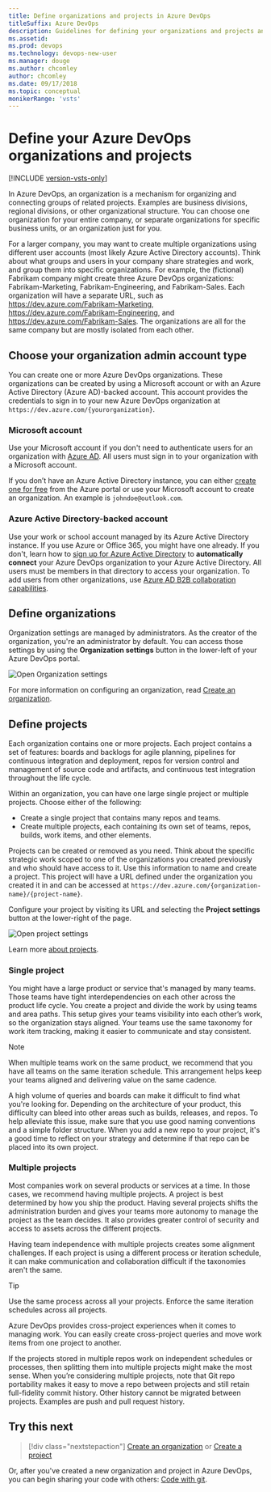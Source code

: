 ```yaml
---
title: Define organizations and projects in Azure DevOps
titleSuffix: Azure DevOps
description: Guidelines for defining your organizations and projects and what credentials you should use to create an organization 
ms.assetid: 
ms.prod: devops
ms.technology: devops-new-user
ms.manager: douge
ms.author: chcomley
author: chcomley
ms.date: 09/17/2018
ms.topic: conceptual
monikerRange: 'vsts'
---
```


# Define your Azure DevOps organizations and projects

[!INCLUDE [version-vsts-only](../_shared/version-vsts-only.md)]

In Azure DevOps, an organization is a mechanism for organizing and connecting groups of related projects. Examples are business divisions, regional divisions, or other organizational structure. You can choose one organization for your entire company, or separate organizations for specific business units, or an organization just for you.

For a larger company, you may want to create multiple organizations using different user accounts (most likely Azure Active Directory accounts). Think about what groups and users in your company share strategies and work, and group them into specific organizations. For example, the (fictional) Fabrikam company might create three Azure DevOps organizations: Fabrikam-Marketing, Fabrikam-Engineering, and Fabrikam-Sales. Each organization will have a separate URL, such as https://dev.azure.com/Fabrikam-Marketing, https://dev.azure.com/Fabrikam-Engineering, and https://dev.azure.com/Fabrikam-Sales. The organizations are all for the same company but are mostly isolated from each other.

## Choose your organization admin account type

You can create one or more Azure DevOps organizations. These organizations can be created by using a Microsoft account or with an Azure Active Directory (Azure AD)-backed account. This account provides the credentials to sign in to your new Azure DevOps organization at `https://dev.azure.com/{yourorganization}`.

### Microsoft account

Use your Microsoft account if you don't need to authenticate users for an organization with [Azure AD](https://azure.microsoft.com/documentation/articles/active-directory-whatis/). All users must sign in to your organization with a Microsoft account.

If you don’t have an Azure Active Directory instance, you can either [create one for free](https://portal.azure.com) from the Azure portal or use your Microsoft account to create an organization. An example is `johndoe@outlook.com`.

### Azure Active Directory-backed account

Use your work or school account managed by its Azure Active Directory instance. If you use Azure or Office 365, you might have one already. If you don't, learn how to [sign up for Azure Active Directory](https://azure.microsoft.com/documentation/articles/sign-up-organization/) to **automatically connect** your Azure DevOps organization to your Azure Active Directory. All users must be members in that directory to access your organization. To add users from other organizations, use [Azure AD B2B collaboration capabilities](/azure/active-directory/active-directory-b2b-what-is-azure-ad-b2b).

## Define organizations

Organization settings are managed by administrators. As the creator of the organization, you're an administrator by default. You can access those settings by using the **Organization settings** button in the lower-left of your Azure DevOps portal.

![Open Organization settings](../_shared/_img/settings/open-admin-settings-vert.png)

For more information on configuring an organization, read [Create an organization](../organizations/accounts/create-organization-msa-or-work-student.md).

## Define projects

Each organization contains one or more projects. Each project contains a set of features: boards and backlogs for agile planning, pipelines for continuous integration and deployment, repos for version control and management of source code and artifacts, and continuous test integration throughout the life cycle.

Within an organization, you can have one large single project or multiple projects. Choose either of the following:

- Create a single project that contains many repos and teams.
- Create multiple projects, each containing its own set of teams, repos, builds, work items, and other elements.

Projects can be created or removed as you need. Think about the specific strategic work scoped to one of the organizations you created previously and who should have access to it. Use this information to name and create a project. This project will have a URL defined under the organization you created it in and can be accessed at `https://dev.azure.com/{organization-name}/{project-name}`.

Configure your project by visiting its URL and selecting the **Project settings** button at the lower-right of the page.

![Open project settings](../_shared/_img/settings/open-project-settings-vert-brn.png)

Learn more [about projects](../organizations/projects/about-projects.md).

### Single project

You might have a large product or service that's managed by many teams. Those teams have tight interdependencies on each other across the product life cycle. You create a project and divide the work by using teams and area paths. This setup gives your teams visibility into each other’s work, so the organization stays aligned. Your teams use the same taxonomy for work item tracking, making it easier to communicate and stay consistent.

> [!Note]  
> When multiple teams work on the same product, we recommend that you have all teams on the same iteration schedule. This arrangement helps keep your teams aligned and delivering value on the same cadence.

A high volume of queries and boards can make it difficult to find what you're looking for. Depending on the architecture of your product, this difficulty can bleed into other areas such as builds, releases, and repos. To help alleviate this issue, make sure that you use good naming conventions and a simple folder structure. When you add a new repo to your project, it's a good time to reflect on your strategy and determine if that repo can be placed into its own project.

### Multiple projects

Most companies work on several products or services at a time. In those cases, we recommend having multiple projects. A project is best determined by how you ship the product. Having several projects shifts the administration burden and gives your teams more autonomy to manage the project as the team decides. It also provides greater control of security and access to assets across the different projects.

Having team independence with multiple projects creates some alignment challenges. If each project is using a different process or iteration schedule, it can make communication and collaboration difficult if the taxonomies aren't the same.

> [!Tip]
> Use the same process across all your projects.
> Enforce the same iteration schedules across all projects.

Azure DevOps provides cross-project experiences when it comes to managing work. You can easily create cross-project queries and move work items from one project to another.

If the projects stored in multiple repos work on independent schedules or processes, then splitting them into multiple projects might make the most sense. When you’re considering multiple projects, note that Git repo portability makes it easy to move a repo between projects and still retain full-fidelity commit history. Other history cannot be migrated between projects. Examples are push and pull request history.

## Try this next  

> [!div class="nextstepaction"]
> [Create an organization](../organizations/accounts/create-organization-msa-or-work-student.md)
> or
> [Create a project](../organizations/projects/create-project.md)

Or, after you've created a new organization and project in Azure DevOps, you can begin sharing your code with others: [Code with git](code-with-git.md).
